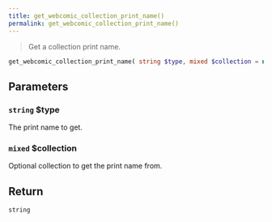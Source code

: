 ```yaml
---
title: get_webcomic_collection_print_name()
permalink: get_webcomic_collection_print_name()
---
```


> Get a collection print name.

```php
get_webcomic_collection_print_name( string $type, mixed $collection = null ) : string
```

## Parameters

### `string` $type
The print name to get.

### `mixed` $collection
Optional collection to get the print name from.

## Return

`string`
